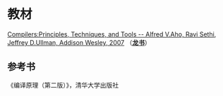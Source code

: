 # 教材

[Compilers:Principles, Techniques, and Tools -- Alfred V.Aho, Ravi Sethi, Jeffrey D.Ullman, Addison Wesley, 2007](http://ce.sharif.edu/courses/94-95/1/ce414-2/resources/root/Text%20Books/Compiler%20Design/Alfred%20V.%20Aho,%20Monica%20S.%20Lam,%20Ravi%20Sethi,%20Jeffrey%20D.%20Ullman-Compilers%20-%20Principles,%20Techniques,%20and%20Tools-Pearson_Addison%20Wesley%20(2006).pdf) （**[龙书](http://103.115.44.48/%E6%93%8D%E4%BD%9C%E7%B3%BB%E7%BB%9F/%E7%BC%96%E8%AF%91%E5%8E%9F%E7%90%86.pdf)**）

## 参考书

《编译原理（第二版）》，清华大学出版社  

